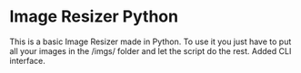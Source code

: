 # Image Resizer Python
This is a basic Image Resizer made in Python.
To use it you just have to put all your images in the /imgs/ folder and let the script do the rest. Added CLI interface.
